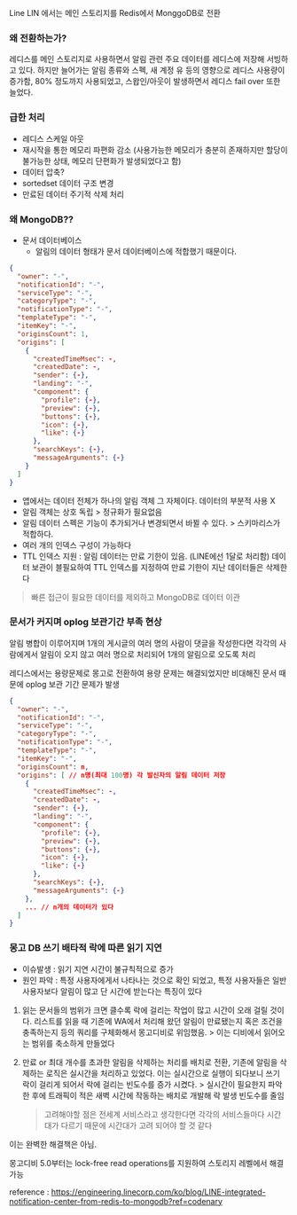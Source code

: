 Line LIN 에서는 메인 스토리지를 Redis에서 MonggoDB로 전환

### 왜 전환하는가?

레디스를 메인 스토리지로 사용하면서 알림 관련 주요 데이터를 레디스에 저장해 서빙하고 있다. 하지만 늘어가는 알림 종류와 스펙, 새 계정 유 등의 영향으로 레디스 사용량이 증가함, 80% 정도까지 사용되었고, 스왑인/아웃이 발생하면서 레디스 fail over 또한 늘었다.

### 급한 처리

- 레디스 스케일 아웃
- 재시작을 통한 메모리 파편화 감소 (사용가능한 메모리가 충분히 존재하지만 할당이 불가능한 상태, 메모리 단편화가 발생되었다고 함)
- 데이터 압축? 
- sortedset 데이터 구조 변경
- 만료된 데이터 주기적 삭제 처리

### 왜 MongoDB??

- 문서 데이터베이스
  - 알림의 데이터 형태가 문서 데이터베이스에 적합했기 때문이다. 

```json
{
  "owner": "-",
  "notificationId": "-",
  "serviceType": "-",
  "categoryType": "-",
  "notificationType": "-",
  "templateType": "-",
  "itemKey": "-",
  "originsCount": 1,
  "origins": [
    {
      "createdTimeMsec": -,
      "createdDate": -,
      "sender": {-},
      "landing": "-",
      "component": {
        "profile": {-},
        "preview": {-},
        "buttons": {-},
        "icon": {-},
        "like": {-}
      },
      "searchKeys": {-},
      "messageArguments": {-}
    }
  ]
}
```

- 앱에서는 데이터 전체가 하나의 알림 객체 그 자체이다. 데이터의 부분적 사용 X
- 알림 객체는 상호 독립 > 정규화가 필요없음
- 알림 데이터 스펙은 기능이 추가되거나 변경되면서 바뀔 수 있다. > 스키마리스가 적합하다.
- 여러 개의 인덱스 구성이 가능하다 
- TTL 인덱스 지원 : 알림 데이터는 만료 기한이 있음. (LINE에선 1달로 처리함) 데이터 보관이 블필요하여 TTL 인덱스를 지정하여 만료 기한이 지난 데이터들은 삭제한다

> 빠른 접근이 필요한 데이터를 제외하고 MongoDB로 데이터 이관

### 문서가 커지며 oplog 보관기간 부족 현상

알림 병합이 이루어지며 1개의 게시글의 여러 명의 사람이 댓글을 작성한다면 각각의 사람에게서 알림이 오지 않고 여러 명으로 처리되어 1개의 알림으로 오도록 처리

레디스에서는 용량문제로 몽고로 전환하여 용량 문제는 해결되었지만 비대해진 문서 때문에 oplog 보관 기간 문제가 발생

```json
{
  "owner": "-",
  "notificationId": "-",
  "serviceType": "-",
  "categoryType": "-",
  "notificationType": "-",
  "templateType": "-",
  "itemKey": "-",
  "originsCount": n,
  "origins": [ // n명(최대 100명) 각 발신자의 알림 데이터 저장
    {
      "createdTimeMsec": -,
      "createdDate": -,
      "sender": {-},
      "landing": "-",
      "component": {
        "profile": {-},
        "preview": {-},
        "buttons": {-},
        "icon": {-},
        "like": {-}
      },
      "searchKeys": {-},
      "messageArguments": {-}
    },
    ... // n개의 데이터가 있다 
  ]
}
```



### 몽고 DB 쓰기 배타적 락에 따른 읽기 지연

- 이슈발생 : 읽기 지연 시간이 불규칙적으로 증가
- 원인 파악 : 특정 사용자에게서 나타나는 것으로 확인 되었고, 특정 사용자들은 일반 사용자보다 알림이 많고 단 시간에 받는다는 특징이 있다

1. 읽는 문서들의 범위가 크면 클수록 락에 걸리는 작업이 많고 시간이 오래 걸릴 것이다. 리스트를 읽을 때 기존에 WA에서 처리해 왔던 알림이 만료됐는지 혹은 조건을 충족하는지 등의 쿼리를 구체화해서 몽고디비로 위임했음. > 이는 디비에서 읽어오는 범위를 축소하게 만들었다

2. 만료 or 최대 개수를 초과한 알림을 삭제하는 처리를 배치로 전환, 기존에 알림을 삭제하는 로직은 실시간을 처리하고 있었다. 이는 실시간으로 실행이 되다보니 쓰기 락이 걸리게 되어서 락에 걸리는 빈도수를 증가 시켰다. > 실시간이 필요한지 파악한 후에 트래픽이 적은 새벽 시간에 작동하는 배치로 개발해 락 발생 빈도수를 줄임

   > 고려해야할 점은 전세계 서비스라고 생각한다면 각각의 서비스들마다 시간 대가 다르기 때문에 시간대가 고려 되어야 할 것 같다

이는 완벽한 해결책은 아님. 

몽고디비 5.0부터는 lock-free read operations를 지원하여 스토리지 레벨에서 해결가능

reference : https://engineering.linecorp.com/ko/blog/LINE-integrated-notification-center-from-redis-to-mongodb?ref=codenary

















